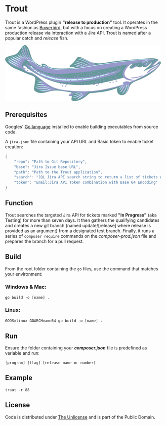 # Trout

Trout is a WordPress plugin **"release to production"** tool. It operates in the same fashion as [Bowerbird](https://github.com/farghul/bowerbird.git), but with a focus on creating a WordPress production release via interaction with a Jira API. Trout is named after a popular catch and *release* fish.

![Trout](trout.webp)

## Prerequisites

Googles' [Go language](https://go.dev) installed to enable building executables from source code.

A `jira.json` file containing your API URL and Basic token to enable ticket creation:

``` go
{
    "repo": "Path to Git Repository",
    "base": "Jira Issue base URL",
    "path": "Path to the Trout application",
    "search": "JQL Jira API search string to return a list of tickets with status 'In Progress'",
    "token": "Email:Jira API Token combination with Base 64 Encoding"
}
```

## Function

Trout searches the targeted Jira API for tickets marked **"In Progress"** (aka Testing) for more than seven days. It then gathers the qualifying candidates and creates a new git branch (named update/[release] where release is provided as an argument) from a designated test branch. Finally, it runs a series of `composer require` commands on the *composer-prod.json* file and prepares the branch for a pull request.

## Build

From the root folder containing the `go` files, use the command that matches your environment:

### Windows & Mac:

``` console
go build -o [name] .
```

### Linux:

``` console
GOOS=linux GOARCH=amd64 go build -o [name] .
```

## Run

Ensure the folder containing your ***composer.json*** file is predefined as variable and run:

``` console
[program] [flag] [release name or number]
```

## Example

``` console
trout -r 88
```

## License

Code is distributed under [The Unlicense](https://github.com/farghul/trout/blob/main/LICENSE.md) and is part of the Public Domain.
